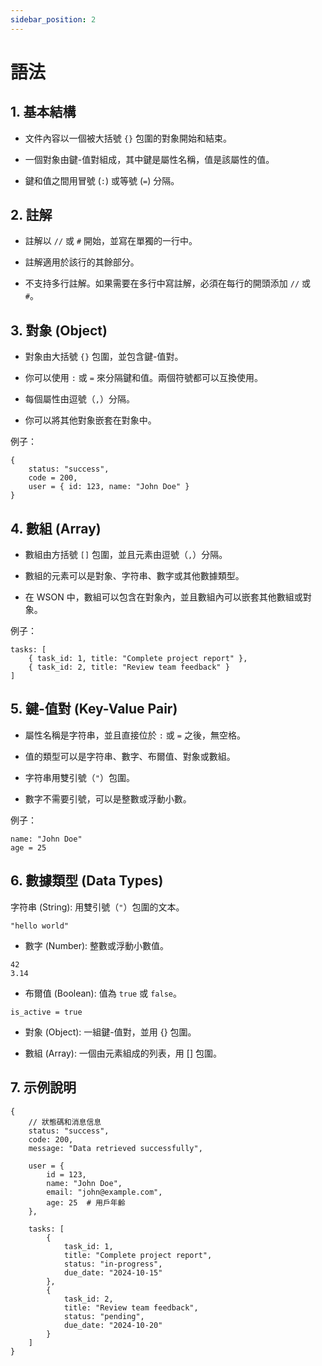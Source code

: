 ```yaml
---
sidebar_position: 2
---
```


# 語法

## 1. 基本結構
* 文件內容以一個被大括號 `{}` 包圍的對象開始和結束。

* 一個對象由鍵-值對組成，其中鍵是屬性名稱，值是該屬性的值。

* 鍵和值之間用冒號 (`:`) 或等號 (`=`) 分隔。

## 2. 註解
* 註解以 `//` 或 `#` 開始，並寫在單獨的一行中。

* 註解適用於該行的其餘部分。

* 不支持多行註解。如果需要在多行中寫註解，必須在每行的開頭添加 `//` 或 `#`。

## 3. 對象 (Object)
* 對象由大括號 `{}` 包圍，並包含鍵-值對。

* 你可以使用 `:` 或 `=` 來分隔鍵和值。兩個符號都可以互換使用。

* 每個屬性由逗號（`,`）分隔。

* 你可以將其他對象嵌套在對象中。

例子：

```
{
    status: "success",
    code = 200,
    user = { id: 123, name: "John Doe" }
}
```

## 4. 數組 (Array)
* 數組由方括號 `[]` 包圍，並且元素由逗號（`,`）分隔。

* 數組的元素可以是對象、字符串、數字或其他數據類型。

* 在 WSON 中，數組可以包含在對象內，並且數組內可以嵌套其他數組或對象。

例子：

```
tasks: [
    { task_id: 1, title: "Complete project report" },
    { task_id: 2, title: "Review team feedback" }
]
```

## 5. 鍵-值對 (Key-Value Pair)
* 屬性名稱是字符串，並且直接位於 `:` 或 `=` 之後，無空格。

* 值的類型可以是字符串、數字、布爾值、對象或數組。

* 字符串用雙引號（`"`）包圍。

* 數字不需要引號，可以是整數或浮動小數。

例子：

```
name: "John Doe"
age = 25
```

## 6. 數據類型 (Data Types)
字符串 (String): 用雙引號（`"`）包圍的文本。

```
"hello world"
```

- 數字 (Number): 整數或浮動小數值。

```
42
3.14
```

- 布爾值 (Boolean): 值為 `true` 或 `false`。

```
is_active = true
```

* 對象 (Object): 一組鍵-值對，並用 {} 包圍。

* 數組 (Array): 一個由元素組成的列表，用 [] 包圍。

## 7. 示例說明

```ws
{
    // 狀態碼和消息信息
    status: "success",
    code: 200,
    message: "Data retrieved successfully",

    user = {
        id = 123,
        name: "John Doe",
        email: "john@example.com",
        age: 25  # 用戶年齡
    },

    tasks: [
        {
            task_id: 1,
            title: "Complete project report",
            status: "in-progress",
            due_date: "2024-10-15"
        },
        {
            task_id: 2,
            title: "Review team feedback",
            status: "pending",
            due_date: "2024-10-20"
        }
    ]
}
```